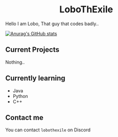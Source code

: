 <div align="center">
  <h1>LoboThExile</h1>
</div>


Hello I am Lobo, That guy that codes badly..

[![Anurag's GitHub stats](https://github-readme-stats.vercel.app/api?username=LoboThExile)](https://github.com/anuraghazra/github-readme-stats)

## Current Projects
Nothing..

## Currently learning
- Java
- Python
- C++

## Contact me

You can contact ``lobothexile`` on Discord
<!--
**LoboThExile/LoboThExile** is a ✨ _special_ ✨ repository because its `README.md` (this file) appears on your GitHub profile.

Here are some ideas to get you started:

- 🔭 I’m currently working on ...
- 🌱 I’m currently learning ...
- 👯 I’m looking to collaborate on ...
- 🤔 I’m looking for help with ...
- 💬 Ask me about ...
- 📫 How to reach me: ...
- 😄 Pronouns: ...
- ⚡ Fun fact: ...
-->
